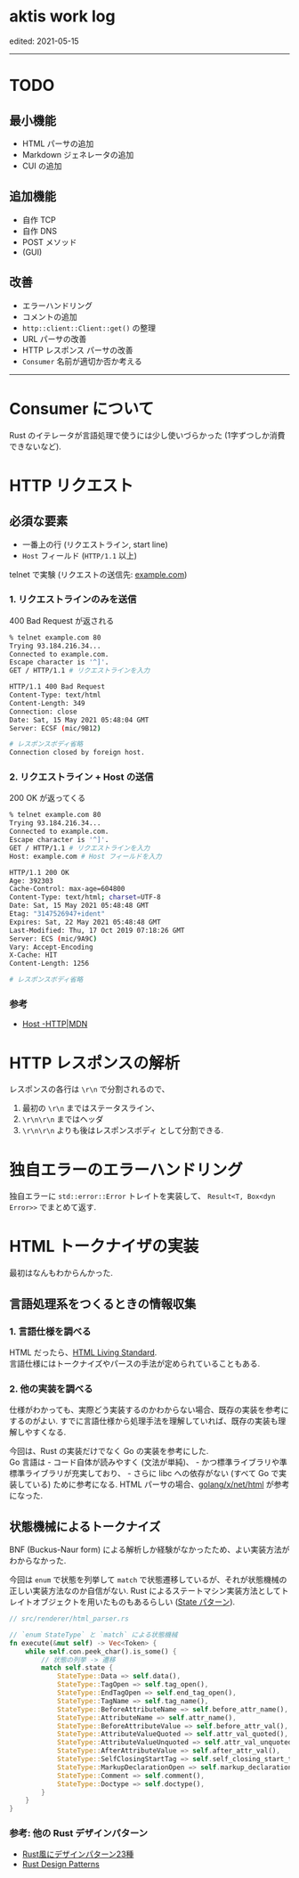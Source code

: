 
# aktis work log
edited: 2021-05-15

---

# TODO

## 最小機能
- HTML パーサの追加
- Markdown ジェネレータの追加
- CUI の追加

## 追加機能
- 自作 TCP
- 自作 DNS
- POST メソッド
- (GUI)

## 改善
- エラーハンドリング
- コメントの追加
- `http::client::Client::get()` の整理
- URL パーサの改善
- HTTP レスポンス パーサの改善
- `Consumer` 名前が適切か否か考える

---

# Consumer について

Rust のイテレータが言語処理で使うには少し使いづらかった (1字ずつしか消費できないなど). 

# HTTP リクエスト

## 必須な要素
- 一番上の行 (リクエストライン, start line)
- `Host` フィールド (`HTTP/1.1` 以上) 

telnet で実験 (リクエストの送信先: [example.com](https://example.com))

### 1. リクエストラインのみを送信

400 Bad Request が返される

```sh
% telnet example.com 80
Trying 93.184.216.34...
Connected to example.com.
Escape character is '^]'.
GET / HTTP/1.1 # リクエストラインを入力

HTTP/1.1 400 Bad Request
Content-Type: text/html
Content-Length: 349
Connection: close
Date: Sat, 15 May 2021 05:48:04 GMT
Server: ECSF (mic/9B12)

# レスポンスボディ省略
Connection closed by foreign host.
```
### 2. リクエストライン + Host の送信

200 OK が返ってくる

```sh
% telnet example.com 80
Trying 93.184.216.34...
Connected to example.com.
Escape character is '^]'.
GET / HTTP/1.1 # リクエストラインを入力
Host: example.com # Host フィールドを入力

HTTP/1.1 200 OK
Age: 392303
Cache-Control: max-age=604800
Content-Type: text/html; charset=UTF-8
Date: Sat, 15 May 2021 05:48:48 GMT
Etag: "3147526947+ident"
Expires: Sat, 22 May 2021 05:48:48 GMT
Last-Modified: Thu, 17 Oct 2019 07:18:26 GMT
Server: ECS (mic/9A9C)
Vary: Accept-Encoding
X-Cache: HIT
Content-Length: 1256

# レスポンスボディ省略
```

### 参考
- [Host -HTTP|MDN](https://developer.mozilla.org/en-US/docs/Web/HTTP/Headers/Host)

# HTTP レスポンスの解析

レスポンスの各行は `\r\n` で分割されるので、
1. 最初の `\r\n` まではステータスライン、
2. `\r\n\r\n` まではヘッダ
3. `\r\n\r\n` よりも後はレスポンスボディ
として分割できる.

# 独自エラーのエラーハンドリング
独自エラーに `std::error::Error` トレイトを実装して、 `Result<T, Box<dyn Error>>` でまとめて返す.

# HTML トークナイザの実装

最初はなんもわからんかった.

## 言語処理系をつくるときの情報収集
### 1. 言語仕様を調べる
HTML だったら、[HTML Living Standard](https://html.spec.whatwg.org/).  
言語仕様にはトークナイズやパースの手法が定められていることもある.

### 2. 他の実装を調べる
仕様がわかっても、実際どう実装するのかわからない場合、既存の実装を参考にするのがよい. すでに言語仕様から処理手法を理解していれば、既存の実装も理解しやすくなる.

今回は、Rust の実装だけでなく Go の実装を参考にした.  
Go 言語は
    - コード自体が読みやすく (文法が単純)、
    - かつ標準ライブラリや準標準ライブラリが充実しており、
    - さらに libc への依存がない (すべて Go で実装している)
ために参考になる. HTML パーサの場合、[golang/x/net/html](https://pkg.go.dev/golang.org/x/net/html) が参考になった.

## 状態機械によるトークナイズ

BNF (Buckus-Naur form) による解析しか経験がなかったため、よい実装方法がわからなかった.

今回は `enum` で状態を列挙して `match` で状態遷移しているが、それが状態機械の正しい実装方法なのか自信がない. Rust によるステートマシン実装方法としてトレイトオブジェクトを用いたものもあるらしい ([State パターン](https://qiita.com/mopp/items/3794dc955f7dc9d8ca63#state-%E3%83%91%E3%82%BF%E3%83%BC%E3%83%B3)). 

```rust
// src/renderer/html_parser.rs

// `enum StateType` と `match` による状態機械
fn execute(&mut self) -> Vec<Token> {
    while self.con.peek_char().is_some() {
        // 状態の列挙 -> 遷移
        match self.state {
            StateType::Data => self.data(),
            StateType::TagOpen => self.tag_open(),
            StateType::EndTagOpen => self.end_tag_open(),
            StateType::TagName => self.tag_name(),
            StateType::BeforeAttributeName => self.before_attr_name(),
            StateType::AttributeName => self.attr_name(),
            StateType::BeforeAttributeValue => self.before_attr_val(),
            StateType::AttributeValueQuoted => self.attr_val_quoted(),
            StateType::AttributeValueUnquoted => self.attr_val_unquoted(),
            StateType::AfterAttributeValue => self.after_attr_val(),
            StateType::SelfClosingStartTag => self.self_closing_start_tag(),
            StateType::MarkupDeclarationOpen => self.markup_declaration_open(),
            StateType::Comment => self.comment(),
            StateType::Doctype => self.doctype(),
        }
    }
}
```

### 参考: 他の Rust デザインパターン
- [Rust風にデザインパターン23種](https://keens.github.io/blog/2017/05/06/rustkazenidezainpata_n23tane/)
- [Rust Design Patterns](https://github.com/lpxxn/rust-design-pattern)











